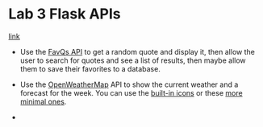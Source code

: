 


# Lab 3 Flask APIs

[link](../docs/01+Flask.md#1.6+APIs)

- Use the [FavQs API](https://favqs.com/api) to get a random quote and display it, then allow the user to search for quotes and see a list of results, then maybe allow them to save their favorites to a database.

- Use the [OpenWeatherMap](https://openweathermap.org/api) API to show the current weather and a forecast for the week. You can use the [built-in icons](https://openweathermap.org/weather-conditions#Icon-list) or these [more minimal ones](https://websygen.github.io/owfont/).

-



